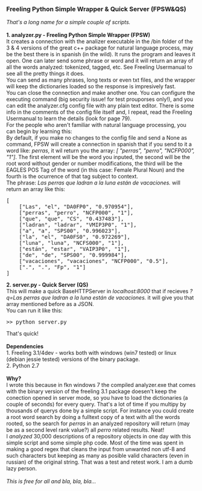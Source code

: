 <h3>Freeling Python Simple Wrapper & Quick Server (FPSW&QS)</h3>
<i>That's a long name for a simple couple of scripts.</i>
<br><br>
<b>1. analyzer.py - Freeling Python Simple Wrapper (FPSW)</b>
<br>
	  It creates a connection with the analizer executable in the /bin folder of the 3 & 4 versions of the great c++ package for natural language process, may be the best there is in spanish (in the wild). It runs the program and leaves it open. One can later send some phrase or word and it will return an array of all the words analyzed: tokenized, tagged, etc. See Freeling Usermanual to see all the pretty things it does.
<br>
	  You can send as many phrases, long texts or even txt files, and the wrapper will keep the dictionaries loaded so the response is impresively fast.
<br>
	  You can close the connection and make another one. You can configure the executing command (big security issue! for test prouporses only!), and you can edit the analyzer.cfg config file with any plain text editor. There is some info in the comments of the config file itself and, I repeat, read the Freeling Usermanual to learn the details (look for page 79).
<br>
	  For the people who aren't familiar with natural language processing, you can begin by learning this:
<br>
		By default, if you make no changes to the config file and send a None as command, FPSW will create a connection in spanish that if you send to it a word like: <i>perras</i>, it wil return you the array: <i>[ "perras", "perro", "NCFP000", "1"]</i>. The first element will be the word you inputed, the second will be the root word without gender or number modifications, the third will be the EAGLES POS Tag of the word (in this case: Female Plural Noun) and the fourth is the ocurrence of that tag subject to context.
<br>
    The phrase: <i>Las perras que ladran a la luna están de vacaciones.</i> will return an array like this:
<pre>
[
	["Las", "el", "DA0FP0", "0.970954"],
	["perras", "perro", "NCFP000", "1"],
	["que", "que", "CS", "0.437483"],
	["ladran", "ladrar", "VMIP3P0", "1"],
	["a", "a", "SPS00", "0.996023"],
	["la", "el", "DA0FS0", "0.972269"],
	["luna", "luna", "NCFS000", "1"],
	["están", "estar", "VAIP3P0", "1"],
	["de", "de", "SPS00", "0.999984"],
	["vacaciones", "vacaciones", "NCFP000", "0.5"],
	[".", ".", "Fp", "1"]
]
</pre>
<b>2. server.py - Quick Server (QS)</b>
<br>
This will make a quick BaseHTTPServer in <i>localhost:8000</i> that if recieves <i>?q=Las perras que ladran a la luna están de vacaciones.</i> it will give you that array mentioned before as a JSON.
<br>
You can run it like this:
<pre>
>> python server.py
</pre>
That's quick!
<br><br>
<b>Dependencies</b>
<br>
1. Freeling 3.1/4dev - works both with windows (win7 tested) or linux (debian jessie tested) versions of the binary package.
<br>
2. Python 2.7
<br><br>
<b>Why?</b>
<br>
I wrote this because in fkn windows 7 the compiled analyzer.exe that comes with the binary version of the freeling 3.1 package doesen't keep the conection opened in server mode, so you have to load the dictionaries (a couple of seconds) for every query. That's a lot of time if you multipy by thousands of querys done by a simple script. For instance you could create a root word search by doing a fulltext copy of a text with all the words rooted, so the search for <i>perras</i> in an analyzed repository will return (may be as a second level rank value?) all <i>perro</i> related results. Neat!
<br>
I <i>analyzed</i> 30,000 descriptions of a repository objects in one day with this simple script and some simple php code. Most of the time was spent in making a good regex that cleans the input from unwanted non utf-8 and such characters but keeping as many as posible valid characters (even in russian) of the original string. That was a test and retest work. I am a dumb lazy person.<br><br>
<i>This is free for all and bla, bla, bla...</i>
